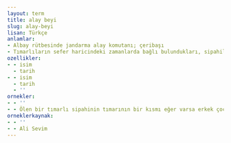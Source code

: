 ```yaml
---
layout: term
title: alay beyi
slug: alay-beyi
lisan: Türkçe
anlamlar:
- Albay rütbesinde jandarma alay komutanı; çeribaşı
- Tımarlıların sefer haricindeki zamanlarda bağlı bulundukları, sipahilerin sancak beyinden evvel sorumlu oldukları komutan
ozellikler:
- - isim
  - tarih
- - isim
  - tarih
  - ''
ornekler:
- - ''
- - Ölen bir tımarlı sipahinin tımarının bir kısmı eğer varsa erkek çocuğuna verilir, aksi takdirde boş kalan bu tımara alay beyi denilen o bölgenin en büyük tımarlı subayı tarafından yine askerî sınıfa olan uygun bir kimse atanırdı.
orneklerkaynak:
- - ''
- - Ali Sevim
---
```

